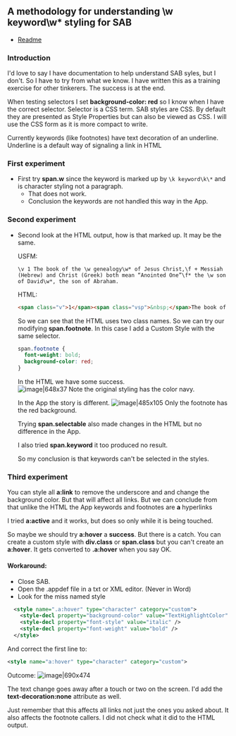 ## A methodology for understanding \w keyword\w* styling for SAB

- [Readme](README.md)

### Introduction

I'd love to say I have documentation to help understand SAB syles, but I don't. So I have to try from what we know. I have written this as a training exercise for other tinkerers. The success is at the end.

When testing selectors I set **background-color: red** so I know when I have the correct selector. Selector is a CSS term. SAB styles are CSS. By default they are presented as Style Properties but can also be viewed as CSS. I will use the CSS form as it is more compact to write.

Currently keywords (like footnotes) have text decoration of an underline. Underline is a default way of signaling a link in HTML

### First experiment
- First try **span.w** since the keyword is marked up by `\k keyword\k\*` and is character styling not a paragraph.
  - That does not work.
  - Conclusion the keywords are not handled this way in the App.
  
### Second experiment
- Second look at the HTML output, how is that marked up. It may be the same.

  USFM: 
  ```
  \v 1 The book of the \w genealogy\w* of Jesus Christ,\f + Messiah (Hebrew) and Christ (Greek) both mean “Anointed One”\f* the \w son of David\w*, the son of Abraham.
  ```
  HTML: 
  ```html
  <span class="v">1</span><span class="vsp">&nbsp;</span>The book of the <span class="footnote selectable" id="G-0">genealogy</span> of Jesus Christ,<span class="footnote selectable" id="F-0"><sup>a</sup></span> the <span class="footnote selectable" id="G-2">son of David</span>, the son of Abraham.<span id="bookmarks1"></span>
  ```

  So we can see that the HTML uses two class names. So we can try our modifying **span.footnote**. In this case I add a Custom Style with the same selector.
  ```css
  span.footnote {
    font-weight: bold;
    background-color: red;
  }
  ```
  In the HTML we have some success.<br/>
  ![image|648x37](zD8YwYISeRG1yNuXDFNW6FN97k9.png) 
  Note the original styling has the color navy.

  In the App the story is different.
  ![image|485x105](tH6iAu9VJiJRjEzoz2vauH4UM3D.png) 
  Only the footnote has the red background.

  Trying **span.selectable** also made changes in the HTML but no difference in the App.

  I also tried **span.keyword** it too produced no result.

  So my conclusion is that keywords can't be selected in the styles.

### Third experiment

You can style all **a:link** to remove the underscore and and change the background color. But 
  that will affect all links. But we can conclude from that unlike the HTML the App keywords and footnotes are **a** hyperlinks

I tried **a:active** and it works, but does so only while it is being touched.

So maybe we should try **a:hover**  a **success**. But there is a catch. You can create a custom style with **div.class** or **span.class** but you can't create an **a:hover**.  It gets converted to **.a:hover** when you say OK. 

#### Workaround: 
- Close SAB.
- Open the .appdef file in a txt or XML editor. (Never in Word)
- Look for the miss named style
```xml
  <style name=".a:hover" type="character" category="custom">
    <style-decl property="background-color" value="TextHighlightColor" />
    <style-decl property="font-style" value="italic" />
    <style-decl property="font-weight" value="bold" />
  </style>
```
And correct the first line to:
```xml
<style name="a:hover" type="character" category="custom">
 ```
Outcome:
![image|690x474](aHqnilO8OI5umrakgbvjMUOawb9.png) 

The text change goes away after a  touch or two on the screen. I'd add the **text-decoration:none** attribute as well.

Just remember that this affects all links not just the ones you asked about. It also affects the footnote callers. I did not check what it did to the HTML output.